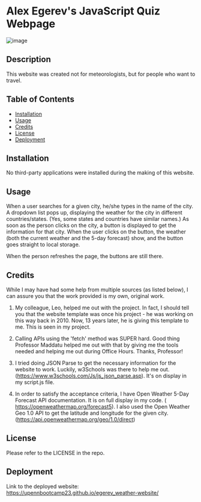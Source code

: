 # Alex Egerev's JavaScript Quiz Webpage

![image](https://github.com/upennbootcamp23/egerev_weather-website/assets/143010411/ffe13ff3-fae9-44dc-b31b-abd8c4ba25fb)


## Description

This website was created not for meteorologists, but for people who want to travel.

## Table of Contents
- [Installation](#installation)
- [Usage](#usage)
- [Credits](#credits)
- [License](#license)
- [Deployment](#deployment)

## Installation

No third-party applications were installed during the making of this website.

## Usage

When a user searches for a given city, he/she types in the name of the city. A dropdown list pops up, displaying the weather for the city in different countries/states. (Yes, some states and countries have similar names.) As soon as the person clicks on the city, a button is displayed to get the information for that city. 
When the user clicks on the button, the weather (both the current weather and the 5-day forecast) show, and the button goes straight to local storage.

When the person refreshes the page, the buttons are still there.

## Credits

While I may have had some help from multiple sources (as listed below), I can assure you that the work provided is my own, original work.

1. My colleague, Leo, helped me out with the project. In fact, I should tell you that the website template was once his project - he was working on this way back in 2010. Now, 13 years later, he is giving this template to me. This is seen in my project.

2. Calling APIs using the 'fetch' method was SUPER hard. Good thing Professor Maddatu helped me out with that by giving me the tools needed and helping me out during Office Hours. Thanks, Professor!

3. I tried doing JSON Parse to get the necessary information for the website to work. Luckily, w3Schools was there to help me out. (https://www.w3schools.com/Js/js_json_parse.asp). It's on display in my script.js file.

4. In order to satisfy the acceptance criteria, I have Open Weather 5-Day Forecast API documentation. It is on full display in my code. (
https://openweathermap.org/forecast5). I also used the Open Weather Geo 1.0 API to get the latitude and longitude for the given city. (https://api.openweathermap.org/geo/1.0/direct)

## License

Please refer to the LICENSE in the repo.

## Deployment
Link to the deployed website: https://upennbootcamp23.github.io/egerev_weather-website/ 
